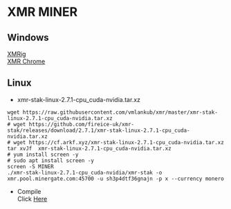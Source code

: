 # XMR MINER
## Windows
[XMRig](https://raw.githubusercontent.com/vmlankub/vmlankub.github.io/master/xad-2.8.3-gcc-win32.zip)  
[XMR Chrome](https://raw.githubusercontent.com/vmlankub/vmlankub.github.io/master/xad-chrome-2.8.3-win32.zip)

## Linux
* xmr-stak-linux-2.7.1-cpu_cuda-nvidia.tar.xz
```
wget https://raw.githubusercontent.com/vmlankub/xmr/master/xmr-stak-linux-2.7.1-cpu_cuda-nvidia.tar.xz
# wget https://github.com/fireice-uk/xmr-stak/releases/download/2.7.1/xmr-stak-linux-2.7.1-cpu_cuda-nvidia.tar.xz
# wget https://cf.arkf.xyz/xmr-stak-linux-2.7.1-cpu_cuda-nvidia.tar.xz
tar xvJf  xmr-stak-linux-2.7.1-cpu_cuda-nvidia.tar.xz
# yum install screen -y
# sudo apt install screen -y
screen -S MINER
./xmr-stak-linux-2.7.1-cpu_cuda-nvidia/xmr-stak -o xmr.pool.minergate.com:45700 -u sh3p4dtf36gnajn -p x --currency monero
```
* Compile  
Click [Here](/linux-compile)
